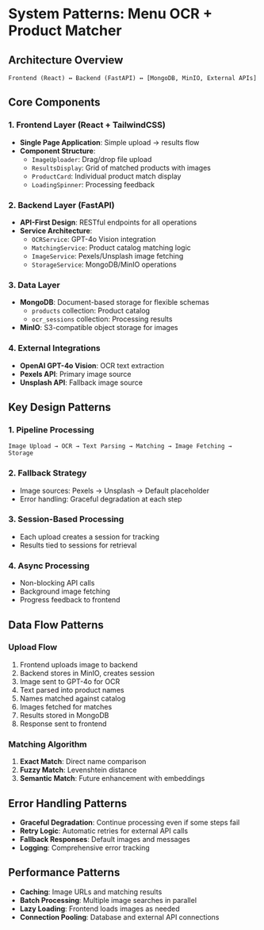 # System Patterns: Menu OCR + Product Matcher

## Architecture Overview
```
Frontend (React) ↔ Backend (FastAPI) ↔ [MongoDB, MinIO, External APIs]
```

## Core Components

### 1. Frontend Layer (React + TailwindCSS)
- **Single Page Application**: Simple upload → results flow
- **Component Structure**:
  - `ImageUploader`: Drag/drop file upload
  - `ResultsDisplay`: Grid of matched products with images
  - `ProductCard`: Individual product match display
  - `LoadingSpinner`: Processing feedback

### 2. Backend Layer (FastAPI)
- **API-First Design**: RESTful endpoints for all operations
- **Service Architecture**:
  - `OCRService`: GPT-4o Vision integration
  - `MatchingService`: Product catalog matching logic
  - `ImageService`: Pexels/Unsplash image fetching
  - `StorageService`: MongoDB/MinIO operations

### 3. Data Layer
- **MongoDB**: Document-based storage for flexible schemas
  - `products` collection: Product catalog
  - `ocr_sessions` collection: Processing results
- **MinIO**: S3-compatible object storage for images

### 4. External Integrations
- **OpenAI GPT-4o Vision**: OCR text extraction
- **Pexels API**: Primary image source
- **Unsplash API**: Fallback image source

## Key Design Patterns

### 1. Pipeline Processing
```
Image Upload → OCR → Text Parsing → Matching → Image Fetching → Storage
```

### 2. Fallback Strategy
- Image sources: Pexels → Unsplash → Default placeholder
- Error handling: Graceful degradation at each step

### 3. Session-Based Processing
- Each upload creates a session for tracking
- Results tied to sessions for retrieval

### 4. Async Processing
- Non-blocking API calls
- Background image fetching
- Progress feedback to frontend

## Data Flow Patterns

### Upload Flow
1. Frontend uploads image to backend
2. Backend stores in MinIO, creates session
3. Image sent to GPT-4o for OCR
4. Text parsed into product names
5. Names matched against catalog
6. Images fetched for matches
7. Results stored in MongoDB
8. Response sent to frontend

### Matching Algorithm
1. **Exact Match**: Direct name comparison
2. **Fuzzy Match**: Levenshtein distance
3. **Semantic Match**: Future enhancement with embeddings

## Error Handling Patterns
- **Graceful Degradation**: Continue processing even if some steps fail
- **Retry Logic**: Automatic retries for external API calls
- **Fallback Responses**: Default images and messages
- **Logging**: Comprehensive error tracking

## Performance Patterns
- **Caching**: Image URLs and matching results
- **Batch Processing**: Multiple image searches in parallel
- **Lazy Loading**: Frontend loads images as needed
- **Connection Pooling**: Database and external API connections 